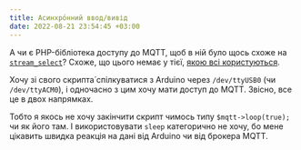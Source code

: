 ```yaml
---
title: Асинхро́нний ввод/вивід
date: 2022-08-21 23:54:45 +03:00
---
```


А чи є PHP-бібліотека доступу до MQTT, щоб в ній було щось схоже на [`stream_select`][1]? Схоже, що цього немає у тієї, [якою всі користуються][2]. 

Хочу зі свого скрипта́ спілкуватися з Arduino через `/dev/ttyUSB0` (чи `/dev/ttyACM0`), і одночасно з цим хочу мати доступ до MQTT. Звісно, все це в двох напрямках.

Тобто я якось не хочу закінчити скрипт чимось типу `$mqtt->loop(true);` чи як його там. І використовувати `sleep` категорично не хочу, бо мене цікавить швидка реакція на дані від Arduino чи від брокера MQTT.

[1]: https://www.php.net/manual/en/function.stream-select
[2]: https://github.com/php-mqtt/client
